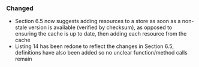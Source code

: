 ### Changed
- Section 6.5 now suggests adding resources to a store as soon as a non-stale version is available (verified by checksum), as opposed to ensuring the cache is up to date, then adding each resource from the cache
- Listing 14 has been redone to reflect the changes in Section 6.5, definitions have also been added so no unclear function/method calls remain